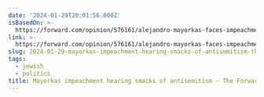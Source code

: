 ```yaml
---
date: '2024-01-29T20:01:56.000Z'
isBasedOn: >-
  https://forward.com/opinion/576161/alejandro-mayorkas-faces-impeachment-hearing/
link: >-
  https://forward.com/opinion/576161/alejandro-mayorkas-faces-impeachment-hearing/
slug: 2024-01-29-mayorkas-impeachment-hearing-smacks-of-antisemitism-the-forward
tags:
  - jewish
  - politics
title: Mayorkas impeachment hearing smacks of antisemitism – The Forward
---
```


